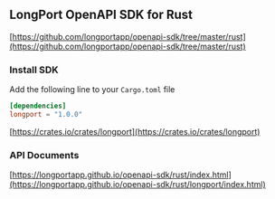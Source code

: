 ## LongPort OpenAPI SDK for Rust

[https://github.com/longportapp/openapi-sdk/tree/master/rust](https://github.com/longportapp/openapi-sdk/tree/master/rust)

### Install SDK

Add the following line to your `Cargo.toml` file

```toml
[dependencies]
longport = "1.0.0"
```

[https://crates.io/crates/longport](https://crates.io/crates/longport)

### API Documents

[https://longportapp.github.io/openapi-sdk/rust/index.html](https://longportapp.github.io/openapi-sdk/rust/longport/index.html)
